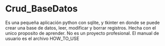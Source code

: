 # Crud_BaseDatos
Es una pequeña aplicación python con sqlite, y tkinter en donde se puede crear una base de datos, leer, modificar y borrar registros. Hecha con el unico proposito de aprender. No es un proyecto profesional. 
El manual de usuario es el archivo HOW_TO_USE

